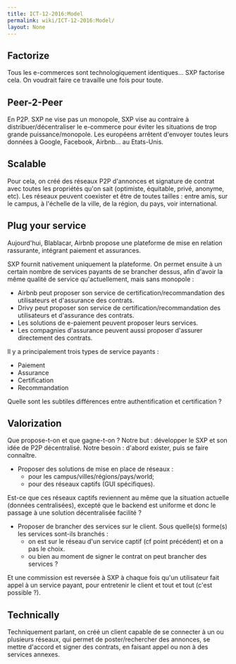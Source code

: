 ```yaml
---
title: ICT-12-2016:Model
permalink: wiki/ICT-12-2016:Model/
layout: None
---
```


Factorize
---------

Tous les e-commerces sont technologiquement identiques... SXP factorise
cela. On voudrait faire ce travaille une fois pour toute.

Peer-2-Peer
-----------

En P2P. SXP ne vise pas un monopole, SXP vise au contraire à
distribuer/décentraliser le e-commerce pour éviter les situations de
trop grande puissance/monopole. Les européens arrêtent d'envoyer toutes
leurs données à Google, Facebook, Airbnb... au Etats-Unis.

Scalable
--------

Pour cela, on créé des réseaux P2P d'annonces et signature de contrat
avec toutes les propriétés qu'on sait (optimiste, équitable, privé,
anonyme, etc). Les réseaux peuvent coexister et être de toutes tailles :
entre amis, sur le campus, à l'échelle de la ville, de la région, du
pays, voir international.

Plug your service
-----------------

Aujourd'hui, Blablacar, Airbnb propose une plateforme de mise en
relation rassurante, intégrant paiement et assurances.

SXP fournit nativement uniquement la plateforme. On permet ensuite à un
certain nombre de services payants de se brancher dessus, afin d'avoir
la même qualité de service qu'actuellement, mais sans monopole :

-   Airbnb peut proposer son service de certification/recommandation des
    utilisateurs et d'assurance des contrats.
-   Drivy peut proposer son service de certification/recommandation des
    utilisateurs et d'assurance des contrats.
-   Les solutions de e-⁠paiement peuvent proposer leurs services.
-   Les compagnies d'assurance peuvent aussi proposer d'assurer
    directement des contrats.

Il y a principalement trois types de service payants :

-   Paiement
-   Assurance
-   Certification
-   Recommandation

Quelle sont les subtiles différences entre authentification et
certification ?

Valorization
------------

Que propose-t-on et que gagne-t-on ? Notre but : développer le SXP et
son idée de P2P décentralisé. Notre besoin : d'abord exister, puis se
faire connaître.

-   Proposer des solutions de mise en place de réseaux :
    -   pour les campus/⁠villes/⁠régions/⁠pays/⁠world;
    -   pour des réseaux captifs (GUI spécifiques).

Est-ce que ces réseaux captifs reviennent au même que la situation
actuelle (données centralisées), excepté que le backend est uniforme et
donc le passage à une solution décentralisée facilité ?

-   Proposer de brancher des services sur le client. Sous quelle(s)
    forme(s) les services sont-ils branchés :
    -   on est sur le réseau d'un service captif (cf point précédent) et
        on a pas le choix.
    -   ou bien au moment de signer le contrat on peut brancher des
        services ?

Et une commission est reversée à SXP à chaque fois qu'un utilisateur
fait appel à un service payant, pour entretenir le client et tout et
tout (c'est possible ?).

Technically
-----------

Techniquement parlant, on créé un client capable de se connecter à un ou
plusieurs réseaux, qui permet de poster/rechercher des annonces, se
mettre d'accord et signer des contrats, en faisant appel ou non à des
services annexes.

